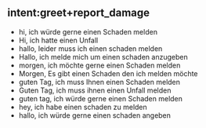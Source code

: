 ## intent:greet+report_damage
- hi, ich würde gerne einen Schaden melden
- Hi, ich hatte einen Unfall
- hallo, leider muss ich einen schaden melden
- Hallo, ich melde mich um einen schaden anzugeben
- morgen, ich möchte gerne einen Schaden melden
- Morgen, Es gibt einen Schaden den ich melden möchte
- guten Tag, ich muss Ihnen einen Schaden melden
- Guten Tag, ich muss ihnen einen Unfall melden
- guten tag, ich würde gerne einen Schaden melden
- hey, ich habe einen schaden zu melden
- hallo, ich würde gerne einen schaden angeben
